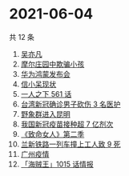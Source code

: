 # 2021-06-04

共 12 条

<!-- BEGIN -->
<!-- 最后更新时间 Fri Jun 04 2021 12:00:45 GMT+0800 (China Standard Time) -->

1. [吴亦凡](https://www.zhihu.com/search?q=吴亦凡)
2. [摩尔庄园中欺骗小孩](https://www.zhihu.com/search?q=摩尔庄园)
3. [华为鸿蒙发布会](https://www.zhihu.com/search?q=华为)
4. [信小呆现状](https://www.zhihu.com/search?q=信小呆)
5. [一人之下 561 话](https://www.zhihu.com/search?q=一人之下)
6. [台湾新冠确诊男子砍伤 3 名医护](https://www.zhihu.com/search?q=台湾疫情)
7. [野象群进入昆明](https://www.zhihu.com/search?q=云南大象)
8. [我国新冠疫苗接种超 7 亿剂次](https://www.zhihu.com/search?q=新冠疫苗)
9. [《致命女人》第二季](https://www.zhihu.com/search?q=致命女人)
10. [兰新铁路一列车撞上工人致 9 死](https://www.zhihu.com/search?q=兰新铁路)
11. [广州疫情](https://www.zhihu.com/search?q=广州疫情)
12. [「海贼王」1015 话情报](https://www.zhihu.com/search?q=海贼王)

<!-- END -->
